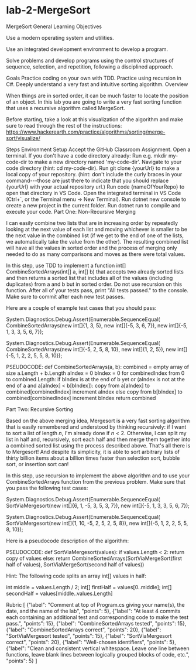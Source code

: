 # lab-2-MergeSort
MergeSort
General Learning Objectives

Use a modern operating system and utilities.

Use an integrated development environment to develop a program.

Solve problems and develop programs using the control structures of sequence, selection, and repetition, following a disciplined approach.

Goals
Practice coding on your own with TDD.
Practice using recursion in C#.
Deeply understand a very fast and intuitive sorting algorithm.
Overview

When things are in sorted order, it can be much faster to locate the position of an object. In this lab you are going to write a very fast sorting function that uses a recursive algorithm called MergeSort.

Before starting, take a look at this visualization of the algorithm and make sure to read through the rest of the instructions: https://www.hackerearth.com/practice/algorithms/sorting/merge-sort/visualize/

Steps
Environment Setup
Accept the GitHub Classroom Assignment.
Open a terminal.
If you don't have a code directory already:
Run e.g. mkdir my-code-dir to make a new directory named 'my-code-dir'.
Navigate to your code directory (hint: cd my-code-dir).
Run git clone {yourUrl} to make a local copy of your repository. (hint: don't include the curly braces in your command---those are just there to indicate that you should replace {yourUrl} with your actual repository url.)
Run code {nameOfYourRepo} to open that directory in VS Code.
Open the integrated terminal in VS Code (Ctrl+`, or the Terminal menu -> New Terminal).
Run dotnet new console to create a new project in the current folder.
Run dotnet run to compile and execute your code.
Part One: Non-Recursive Merging

I can easily combine two lists that are in increasing order by repeatedly looking at the next value of each list and moving whichever is smaller to be the next value in the combined list (if we get to the end of one of the lists, we automatically take the value from the other). The resulting combined list will have all the values in sorted order and the process of merging only needed to do as many comparisons and moves as there were total values.

In this step, use TDD to implement a function int[] CombineSortedArrays(int[] a, int[] b) that accepts two already sorted lists and then returns a sorted list that includes all of the values (including duplicates) from a and b but in sorted order. Do not use recursion on this function. After all of your tests pass, print "All tests passed." to the console. Make sure to commit after each new test passes.

Here are a couple of example test cases that you should pass:

System.Diagnostics.Debug.Assert(Enumerable.SequenceEqual(
    CombineSortedArrays(new int[]{1, 3, 5}, new int[]{-5, 3, 6, 7}),
    new int[]{-5, 1, 3, 3, 5, 6, 7});

System.Diagnostics.Debug.Assert(Enumerable.SequenceEqual(
    CombineSortedArrays(new int[]{-5, 2, 5, 8, 10}, new int[]{1, 2, 5}),
    new int[]{-5, 1, 2, 2, 5, 5, 8, 10});

PSEUDOCODE:
def CombineSortedArrays(a, b):
   combined = empty array of size a.Length + b.Length
   aIndex = 0
   bIndex = 0
   for combinedIndex from 0 to combined.Length:
       if bIndex is at the end of b yet or (aIndex is not at the end of a and a[aIndex] < b[bIndex]):
          copy from a[aIndex] to combined[combinedIndex]
          increment aIndex
       else
          copy from b[bIndex] to combined[combinedIndex]
          increment bIndex
   return combined

Part Two: Recursive Sorting

Based on the above merging idea, Mergesort is a very fast sorting algorithm that is easily remembered and understood by thinking recursively: if I want to sort a list of length $n$, I'm already done if $n < 2$. Otherwise, I can split my list in half and, recursively, sort each half and then merge them together into a combined sorted list using the process described above. That's all there is to Mergesort! And despite its simplicity, it is able to sort arbitrary lists of thirty billion items about a billion times faster than selection sort, bubble sort, or insertion sort can!

In this step, use recursion to implement the above algorithm and to use your CombineSortedArrays function from the previous problem. Make sure that you pass the following test cases:

System.Diagnostics.Debug.Assert(Enumerable.SequenceEqual(
    SortViaMergesort(new int[]{6, 1, -5, 3, 5, 3, 7}),
    new int[]{-5, 1, 3, 3, 5, 6, 7});

System.Diagnostics.Debug.Assert(Enumerable.SequenceEqual(
    SortViaMergesort(new int[]{1, 10, -5, 2, 5, 2, 5, 8}),
    new int[]{-5, 1, 2, 2, 5, 5, 8, 10});


Here is a pseudocode description of the algorithm:

PSEUDOCODE:
def SortViaMergesort(values):
   if values.Length < 2:
      return copy of values
   else:
      return CombineSortedArrays(SortViaMergeSort(first half of values), SortViaMergeSort(second half of values))


Hint: The following code splits an array int[] values in half:

int middle = values.Length / 2;
int[] firstHalf = values[0..middle];
int[] secondHalf = values[middle..values.Length]

Rubric
[
    {"label": "Comment at top of Program.cs giving your name(s), the date, and the name of the lab", "points": 5},
    {"label": "At least 4 commits each containing an additional test and corresponding code to make the test pass.", "points": 15},
    {"label": "CombineSortedArrays tested", "points": 15},
    {"label": "CombineSortedArrays correct", "points": 20},
    {"label": "SortViaMergesort tested", "points": 15},
    {"label": "SortViaMergesort correct", "points": 20},
    {"label": "Well-chosen identifiers", "points": 5},
    {"label": "Clean and consistent vertical whitespace.  Leave one line between functions, leave blank lines between logically grouped blocks of code, etc.", "points": 5}
]
